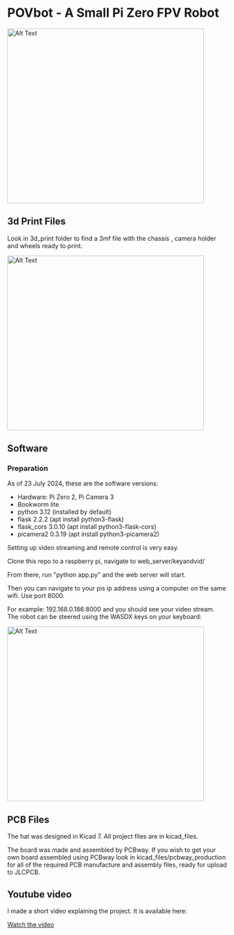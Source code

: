 # POVbot - A Small Pi Zero FPV Robot

<img src="https://github.com/wattnotions/povbot2/assets/7674300/4a9fc191-8f11-4aae-98d8-992cb4aad427" alt="Alt Text" width="450" height="400">


## 3d Print Files

Look in 3d_print folder to find a 3mf file with the chassis , camera holder and wheels ready to print.

<img src="https://github.com/wattnotions/povbot2/assets/7674300/31780969-2fae-40e5-b1e3-d2d0569c6492" alt="Alt Text" width="450" height="400">


## Software

### Preparation

As of 23 July 2024, these are the software versions:
- Hardware: Pi Zero 2, Pi Camera 3
- Bookworm lite
- python 3.12 (installed by default)
- flask 2.2.2 (apt install python3-flask)
- flask_cors 3.0.10 (apt install python3-flask-cors)
- picamera2 0.3.19 (apt install python3-picamera2)

Setting up video streaming and remote control is very easy.

Clone this repo to a raspberry pi, navigate to web_server/keyandvid/

From there, run "python app.py" and the web server will start.

Then you can navigate to your pis ip address using a computer on the same wifi. Use port 8000.

For example: 192.168.0.186:8000 and you should see your video stream. The robot can be steered using the WASDX keys on your keyboard:

<img src="https://github.com/wattnotions/povbot2/assets/7674300/77e1b5a1-4066-4d3a-81a7-38c59279abc4" alt="Alt Text" width="450" height="400">


## PCB Files

The hat was designed in Kicad 7. All project files are in kicad_files.

The board was made and assembled by PCBway. If you wish to get your own board assembled using PCBway look in kicad_files/pcbway_production for all of the required PCB manufacture and assembly files, ready for upload to JLCPCB.

## Youtube video

I made a short video explaining the project. It is available here:

[Watch the video](https://www.youtube.com/watch?v=tIp2PrZHXOc)

